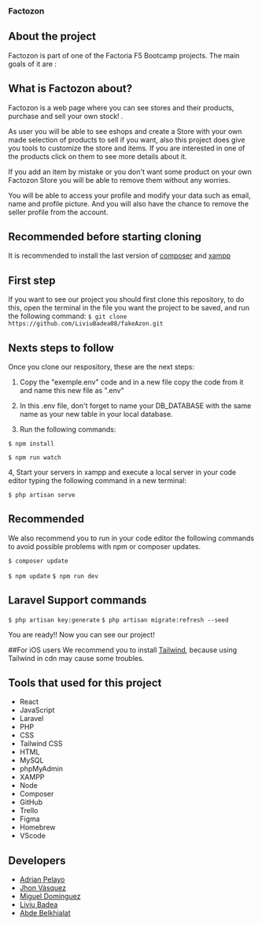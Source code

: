 ### Factozon

## About the project
Factozon is part of one of the Factoria F5 Bootcamp projects. The main goals of it are :

<!-- - To acquire the ability to create a fully functional database, using the MVC (Model View Controller) design pattern, using PHP, and Laravel. 

- Give the admin the ability to do CRUD (Create, Read, Update and Delete).

- Implement the rights depending if you are a  Guest, Admin or User.

- Understand the Laravel's logic.

- Use a framework (in our case, we choose Tailwind) -->


## What is Factozon about?
Factozon is a web page where you can see stores and their products, purchase and sell your own stock! .

As user you will be able to see eshops and create a Store with your own made selection of products to sell if you want, also this project does give you tools to customize the store and items. If you are interested in one of the products click on them to see more details about it.

If you add an item by mistake or you don't want some product on your own Factozon Store you will be able to remove them without any worries. 

You will be able to access your profile and modify your data such as email, name and profile picture. And you will also have the chance to remove the seller profile from the account.


## Recommended before starting cloning

It is recommended to install the last version of  [composer](https://getcomposer.org/) and [xampp](https://www.apachefriends.org/es/index.html)

## First step
If you want to see our project you should first clone this repository, to do this, open the terminal in the file you want the project to be saved, and run the following command:
`$ git clone https://github.com/LiviuBadea08/fakeAzon.git`


## Nexts steps to follow

Once you clone our respository, these are the next steps:

1. Copy the "exemple.env" code and in a new file copy the code from it and name this new file as ".env"

2. In this .env file, don't forget to name your DB_DATABASE with the same name as your new table in your local database.

3. Run the following commands:

`$ npm install`

`$ npm run watch`

4, Start your servers in xampp and execute a local server in your code editor typing the following command in a new terminal:

`$ php artisan serve`


## Recommended
We also recommend you to run in your code editor the following commands to avoid possible problems with npm or composer updates.

 `$ composer update`
 
 `$ npm update`
`$ npm run dev`

## Laravel Support commands
`$ php artisan key:generate`
`$ php artisan migrate:refresh --seed`

You are ready!! Now you can see our project!

##For iOS users
We recommend you to install [Tailwind](httphttps://tailwindcss.com/docs/guides/laravel:// "Tailwind"), because using Tailwind in cdn may cause some troubles.


## Tools that used for this project
- React
- JavaScript
- Laravel
- PHP
- CSS
- Tailwind CSS
- HTML
- MySQL
- phpMyAdmin
- XAMPP
- Node
- Composer
- GitHub
- Trello
- Figma
- Homebrew
- VScode

<!-- ## (explicación past events a clientes)
(aquí adri pone su explicación)
 Me muero jajaja. XD  -->
<!-- ## The project in use

(Aquí ponemos las fotos) -->

## Developers
- [Adrian Pelayo](https://github.com/bigbae18)
- [Jhon Vásquez](https://github.com/jhonv4sq) 
- [Miguel Dominguez](https://github.com/MADROCHA)
- [Liviu Badea](https://github.com/LiviuBadea08)
- [Abde Belkhialat](https://github.com/)
